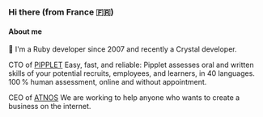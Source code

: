 ### Hi there (from France 🇫🇷)

#### About me

💎 I'm a Ruby developer since 2007 and recently a Crystal developer.

CTO of [PIPPLET](https://www.pipplet.com/) Easy, fast, and reliable: Pipplet assesses oral and written skills of your potential recruits, employees, and learners, in 40 languages. 100 % human assessment, online and without appointment.

CEO of [ATNOS](https://atnos.com) We are working to help anyone who wants to create a business on the internet.
